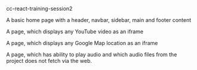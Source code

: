 cc-react-training-session2

A basic home page with a header, navbar, sidebar, main and footer content

A page, which displays any YouTube video as an iframe

A page, which displays any Google Map location as an iframe

A page, which has ability to play audio and which audio files from the project does not fetch via the web.
